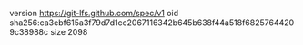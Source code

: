 version https://git-lfs.github.com/spec/v1
oid sha256:ca3ebf615a3f79d7d1cc2067116342b645b638f44a518f68257644209c38988c
size 2098
